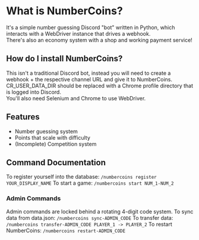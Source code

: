 # What is NumberCoins?
It's a simple number guessing Discord "bot" written in Python, which interacts with a WebDriver instance that drives a webhook.</br>
There's also an economy system with a shop and working payment service!

## How do I install NumberCoins?
This isn't a traditional Discord bot, instead you will need to create a webhook + the respective channel URL and give it to NumberCoins.</br>
CR_USER_DATA_DIR should be replaced with a Chrome profile directory that is logged into Discord.</br>
You'll also need Selenium and Chrome to use WebDriver.

## Features
- Number guessing system
- Points that scale with difficulty
- (Incomplete) Competition system

## Command Documentation
To register yourself into the database: `/numbercoins register YOUR_DISPLAY_NAME`
To start a game: `/numbercoins start NUM_1-NUM_2`

### Admin Commands
Admin commands are locked behind a rotating 4-digit code system.
To sync data from data.json: `/numbercoins sync-ADMIN_CODE`
To transfer data: `/numbercoins transfer-ADMIN_CODE PLAYER_1 -> PLAYER_2`
To restart NumberCoins: `/numbercoins restart-ADMIN_CODE`